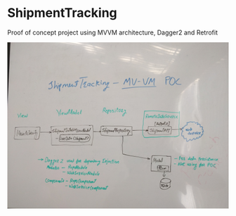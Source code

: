 # ShipmentTracking
Proof of concept project using MVVM architecture, Dagger2 and Retrofit


![Alt text](/docs/architecture_diagram.jpg?raw=true "Architecture Diagram")
